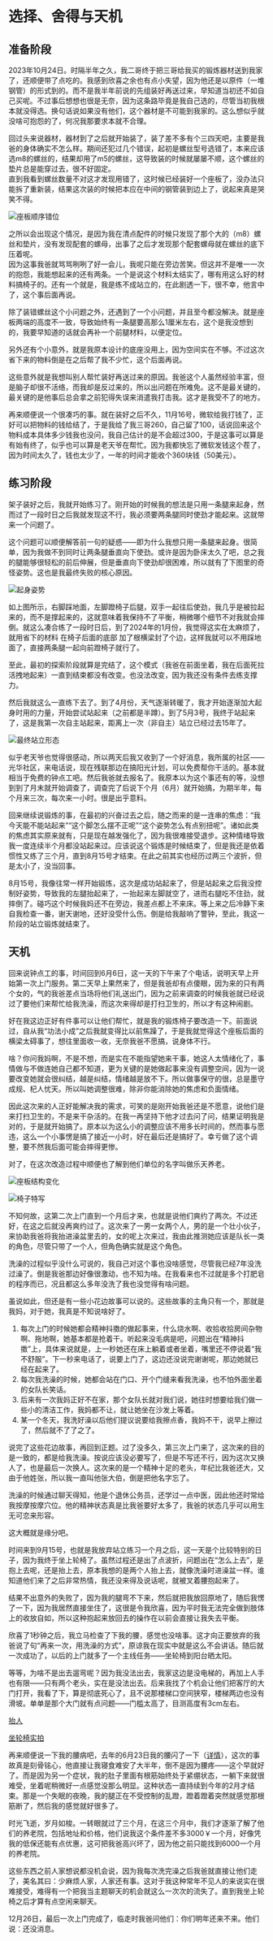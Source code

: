 # 选择、舍得与天机

## 准备阶段

2023年10月24日。时隔半年之久，我二哥终于把三哥给我买的锻炼器材送到我家了，还顺便带了点吃的。我感到欣喜之余也有点小失望，因为他还是以原件（一堆钢管）的形式到的。而不是我半年前说的先组装好再送过来，早知道当初还不如自己买呢。不过事后想想也很是无奈，因为这条路毕竟是我自己选的，尽管当初我根本就没得选。换句话说如果没有他们，这个器材是不可能到我家的。这么想似乎就没啥可抱怨的了，何况我那要求本就不合理。

回过头来说器材，器材到了之后就开始装了，装了差不多有个三四天吧，主要是我爸的身体确实不怎么样。期间还犯过几个错误，起初是螺丝型号选错了，本来应该选m8的螺丝的，结果却用了m5的螺丝，这导致装的时候就屡屡不顺，这个螺丝的垫片总是能穿过去，很不好固定。  
直到我看到螺丝数量不对这才发现用错了，这时候已经装好一个座板了，没办法只能拆了重新装，结果这次装的时候把本应在中间的钢管装到边上了，说起来真是哭笑不得。

![座板顺序错位](/img/auxiliary-device/9.-座板顺序错位.png)

之所以会出现这个情况，是因为我在清点配件的时候只发现了那个大的（m8）螺丝和垫片，没有发现配套的螺母，出事了之后才发现那个配套螺母就在螺丝的底下压着呢。  
因为这事我爸就骂骂咧咧了好一会儿，我呢只能在旁边苦笑。但这并不是唯一一次的抱怨，我能想起来的还有两条。一个是说这个材料太结实了，哪有用这么好的材料搞椅子的。还有一个就是，我是练不成站立的，在此剧透一下，很不幸，他言中了，这个事后面再说。

除了装错螺丝这个小问题之外，还遇到了一个小问题，并且至今都没解决。就是座板两端的高度不一致，导致始终有一条腿要高那么1厘米左右，这个是我没想到的，我要早知道的话就会再补一个前腿材料，以便定位。

另外还有个小意外，就是我原本设计的底座没用上，因为空间实在不够。不过这次省下来的物料倒是在之后帮了我不少忙，这个后面再说。

这些意外就是我想叫别人帮忙装好再送过来的原因。我爸这个人虽然经验丰富，但是脑子却很不活络，而我却是反过来的，所以出问题在所难免。这不是最关键的，最关键的是他事后总会拿之前犯得失误来消遣我打击我。这才是我受不了的地方。

再来顺便说一个很凑巧的事。就在装好之后不久，11月16号，微软给我打钱了，正好可以把物料的钱给结了，于是我给了我三哥260，自己留了100，话说回来这个物料成本具体多少钱我也没问，我自己估计的是不会超过300，于是这事可以算是有始有终了，似乎也可以算是老天爷在帮忙。因为我都快忘了微软发钱这个茬了，因为时间太久了，钱也太少了，一年的时间才能收个360块钱（50美元）。

## 练习阶段

架子装好之后，我就开始练习了。刚开始的时候我的想法是只用一条腿来起身，然而过了一段时日之后我就发现这不行，我必须要两条腿同时使劲才能起来。这就带来一个问题了。

这个问题可以顺便解答前一句的疑惑——即为什么我想只用一条腿来起身。很简单，因为我做不到同时让两条腿垂直向下使劲。或许是因为卧床太久了吧，总之我的腿能够很轻松的前后伸展，但是垂直向下使劲却很困难，所以就有了下图里的奇怪姿势。这也是我最终失败的核心原因。

![起身姿势](/img/auxiliary-device/10-起身姿势.png)

如上图所示，右脚踩地面，左脚蹬椅子后腿，双手一起往后使劲，我几乎是被拉起来的，而不是撑起来的，这就意味着我保持不了平衡，稍微哪个细节不对我就会摔倒。就这么凑合练了一段时日后，到了2024年的1月份，我觉得这实在太麻烦了，就用省下的材料 在椅子后面的底部 加了根横梁封了个边，这样我就可以不用踩地面了，直接两条腿一起向前蹬椅子就行了。

至此，最初的探索阶段就算是完结了，这个模式（我爸在前面坐着，我在后面死拉活拽地起来）一直到结束都没有改变。也没法改变，因为我还没有条件去练支撑力。

然后我就这么一直练下去了。到了4月份，天气逐渐转暖了，我才开始逐渐加大起身时用的力量，开始尝试站起来（之前都是半蹲）。到了5月3号，我终于站起来了，这是我第一次自主站起来，距离上一次（非自主）站立已经过去15年了。

![最终站立形态](/img/auxiliary-device/11-最终形态.png)

似乎老天爷也觉得很感动，所以两天后我又收到了一个好消息，我所属的社区——光华社区，来电话说，现在残联那边在搞阳光计划，可以免费帮你干活的。基本就相当于免费的钟点工吧。然后我爸就去报名了。我原本以为这个事还有的等，没想到到了月末就开始调查了，调查完了后说下个月（6月）就开始搞，为期半年，每个月来三次，每次来一小时。很是出乎意料。

回来继续说锻炼的事，在最初的兴奋过去之后，随之而来的是一连串的焦虑：“我今天能不能站起来”“这个脚怎么摆不正呢”“这个姿势怎么有点别扭呢”。诸如此类的焦虑其实原来就有，只是现在越发强化了，因为我很难接受退步。这种情绪导致我一度连续半个月都没站起来过。应该说这个锻炼是时候结束了，但是我还是依着惯性又练了三个月，直到8月15号才结束。在此之前其实也经历过两三个波折，但是太小了，没当回事。

8月15号，我像往常一样开始锻炼，这次是成功站起来了，但是站起来之后我没控制好姿势，导致我的左腿抬起来了，一抬起来左脚就空了，进而右腿吃不住劲，就摔倒了。碰巧这个时候我妈还不在旁边，我差点都上不来床。等上来之后冷静下来 自我检查一番，谢天谢地，还好没受什么伤。倒是给我敲响了警钟，至此，我这一阶段的站立锻炼就结束了。

## 天机

回来说钟点工的事，时间回到6月6日，这一天的下午来了个电话，说明天早上开始第一次上门服务。第二天早上果然来了，但是我爸却有点傻眼，因为来的只有两个女的，气的我爸差点当场将他们礼送出门，因为之前来调查的时候我爸就已经说过了要他们来帮忙给我洗澡，而这次来得却是打扫卫生的，所以才有这种闹剧。

好在我这边正好有件事可以让他们帮忙，就是我的锻炼椅子要改造一下。前面说过，自从我“功法小成”之后我就变得比以前焦躁了，于是我就觉得这个座板后面的横梁太碍事了，想往里面收一收，无奈我爸不愿搞，说身体不行。

啥？你问我妈啊，不是不想，而是实在不能指望她来干事，她这人太情绪化了，事情做与不做连她自己都不知道，更为关键的是她做起事来没有调整空间，因为一说要改变她就会很纠结，越是纠结，情绪越是放不下。所以做事保守的很，总是墨守成规、杞人忧天。所以叫她调整很难，除非你能消除她的焦虑和负面情绪。

因此这次来的人正好能解决我的需求，可笑的是刚开始我爸还是不愿意，说他们是来打扫卫生的，不是来干杂活的。在我一再坚持下他才过去问了问，结果证明我是对的，于是就开始搞了。原本以为这么小的调整应该不用多长时间的，然而事与愿违，这么一个小事愣是搞了接近一小时，好在最后还是搞好了。幸亏做了这个调整，要不然我后面可能会摔得更惨。

对了，在这次改造过程中顺便也了解到他们单位的名字叫做乐天养老。

![座板结构变化](/img/auxiliary-device/12-座板结构变化.png)

![椅子特写](/img/auxiliary-device/13-椅子特写.png)

不知何故，这第二次上门直到一个月后才来，也就是说他们爽约了两次。不过还好，在这之后就没再爽约过了。这次来了一男一女两个人，男的是一个壮小伙子，来协助我爸将我抬进澡盆里去的，女的呢上次来过，我由此推测她应该是队长一类的角色，尽管只带了一个人，但角色确实就是这个角色。

洗澡的过程似乎没什么可说的，我自己对这个事也没啥感觉，尽管我已经7年没洗过澡了。倒是我爸那边好像很激动，也不知为啥。在我看来也不过就是多个打肥皂的程序而已，况且都这么多年没洗了我也没觉得有啥问题。

虽说如此，但还是有一些小花边故事可以说的。这些故事的主角只有一个，那就是我妈，对于她，我真是不知说啥好了。

1. 每次上门的时候她都会精神抖擞的做起事来，什么烧水啊、收拾收拾房间杂物啊、拖地啊，她基本都是抢着干。听起来没毛病是吧，问题出在“精神抖擞”上，具体来说就是，上一秒她还在床上躺着或者坐着，嘴里还不停说着“我不舒服”。下一秒来电话了，说要上门了，这边还没说完谢谢呢，那边她就已经在起来了。
2. 每次我洗澡的时候，她都会站在门口、开个门缝来看我洗澡，也不怕外面坐着的女队长笑话。
3. 后来有一次我妈正好不在家，那个女队长就对我们说，她往时想要给我们做一些小的清洁工作，我妈都不让，就让她坐在沙发上等着。
4. 某一个冬天，我洗好澡以后他们提议说要给我擦点香，我妈不干，说早上擦过了，然后就不了了之了。

说完了这些花边故事，再回到正题。过了没多久，第三次上门来了，这次来的目的是一致的，都是给我洗澡。按说应该没必要写了，但是不写还不行，因为这次又换人了，也是最后一次换人。这次来的是一个精神十足的老头，年纪比我爸还大，又由于他姓张，所以我一直叫他张大伯，倒是把他名字忘了。

洗澡的时候通过聊天得知，他是个退休公务员，还学过一点中医，因此他还时常给我按摩按摩穴位。他的精神状态真是比我爸要好太多了，我爸的状态几乎可以用生无可恋来形容。

这大概就是缘分吧。

时间来到9月15号，也就是我放弃站立练习一个月之后，这一天是个比较特别的日子，因为我终于坐上轮椅了。虽然过程还是出了点波折，问题出在“怎么上去”，是抱上去呢，还是抬上去，原本我想的是两个人抬上去，就像洗澡时进澡盆一样。谁知道他们来了之后非常热情，我还没来得及说话呢，就被叉着腰抱起来了。

结果不出意外的失败了，因为我的腿弯不下来，然后就把我放回原地了，随后我愣了一下，因为我居然直接坐住了，这很是令我欣喜，因为平时我无法完全做到肢体上的收放自如，所以这种抱起来放回去的操作在以前会直接让我失去平衡。

欣喜了1秒钟之后，我立马检查了下我的腰，感觉也没啥事。这才向正要放弃的我爸说了句“再来一次，用洗澡的方式”，原谅我在现实中就是这么不会讲话。随后就一次成功了，以后的上门就多了一个主线任务——坐轮椅到阳台晒太阳。

等等，为啥不是出去遛弯呢？因为我没法出去，我家这边是没电梯的，再加上人手也有限——只有两个老头，实在是没法出去。后来我找了个机会让他们把客厅的大门打开，我看了下，算是彻底死心了，且不说那楼梯口空间狭窄，楼梯两边也没有滑坡。单单是那个大门就有点问题——门槛太高了，目测高度有3cm左右。

[抬人](/img/auxiliary-device/14-抬人.png)

[坐轮椅实拍](/img/auxiliary-device/15-坐轮椅.jpg)

再来顺便说一下我的腰病吧，去年的6月23日我的腰闪了一下（[详情](./2023-07-17-百无聊赖的生活.md)），这次的事故真是刻骨铭心，他直接让我寝食难安了大半年，倒不是因为腰疼——这个早就好了。而是因为另一个症状，我的肚子里面有根筋始终处于紧绷状态，一躺下来就很难受，坐着呢稍微好一点感觉没那么明显。这种状态一直持续到今年的2月才结束。那是一个失眠的夜晚，我的腿正在不受控制的乱蹬，蹬着蹬着突然就感觉那根筋断了，然后我的感觉就好很多了。

时光飞逝，岁月如梭。一转眼就过了三个月，在这三个月中，我们才逐渐了解了他们的养老院，包括地址和价格，他们说我这个条件差不多3000￥一个月，好像凭我的低保还能有点优惠，这可把我爸高兴坏了，因为他之前只能找到6000一个月的养老院。

这些东西之前人家想说都没机会说，因为我每次洗完澡之后我爸就直接让他们走了，美名其曰：少麻烦人家，人家还有事。这对于我这种常年不见人的来说实在很难接受，难得有一个把我当主题聊天的机会就这么一次次的流失了。直到我坐上轮椅之后才算有点空闲来聊天。

12月26日，最后一次上门完成了，临走时我爸问他们：你们明年还来不来。他们说：还没消息。

